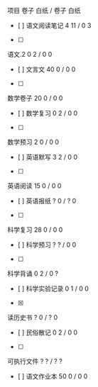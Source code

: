 项目 卷子 白纸 / 卷子 白纸
- [ ]
语文阅读笔记 4 11 / 0 3
- [ ]
语文.2 0 2 / 0 0
- [ ]
文言文 40 0 / 0 0
- [ ]
数学卷子 20 0 / 0 0
- [ ]
数学复习 0 2 / 0 0
- [ ]
数学预习 2 0 / 0 0
- [ ]
英语默写 3 2 / 0 0
- [ ]
英语阅读 15 0 / 0 0
- [ ]
英语报纸 ? 0 / ? 0
- [ ]
科学复习 28 0 / 0 0
- [ ]
科学预习 ? ? / 0 0
- [ ]
科学背诵 0 2 / 0 ?
- [ ]
科学实验记录 0 1 / 0 0
- [x]
读历史书 ? 0 / ? 0
- [ ]
民俗散记 0 2 / 0 0
- [ ]
可执行文件 ? ? / ? ?
- [ ]
语文作业本 50 0 / 0 0
